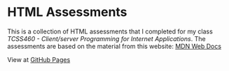 # HTML Assessments

This is a collection of HTML assessments that I completed for my class *TCSS460 - Client/server Programming for Internet Applications*.
The assessments are based on the material from this website: [MDN Web Docs](https://developer.mozilla.org/en-US/docs/Learn/HTML/Introduction_to_HTML)

View at [GitHub Pages](https://nathanhinthorne.github.io/TCSS460---HTML-Assessment/)